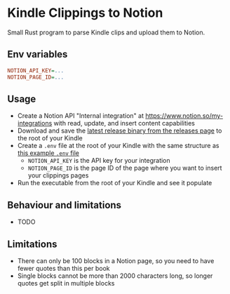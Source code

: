 # Kindle Clippings to Notion

Small Rust program to parse Kindle clips and upload them to Notion.

## Env variables

```ini
NOTION_API_KEY=...
NOTION_PAGE_ID=...
```

## Usage

- Create a Notion API "Internal integration" at <https://www.notion.so/my-integrations> with read, update, and insert content capabilities
- Download and save the [latest release binary from the releases page](https://github.com/mrtolkien/kindle_to_notion/releases) to the root of your Kindle
- Create a `.env` file at the root of your Kindle with the same structure as [this example `.env` file](https://github.com/mrtolkien/kindle_to_notion/blob/main/.env.example)
  - `NOTION_API_KEY` is the API key for your integration
  - `NOTION_PAGE_ID` is the page ID of the page where you want to insert your clippings pages
- Run the executable from the root of your Kindle and see it populate

## Behaviour and limitations

- TODO
## Limitations

<!-- TODO REMOVE DIVIDER BLOCK!!! -->
<!-- TODO Add releases + how to use! -->
- There can only be 100 blocks in a Notion page, so you need to have fewer quotes than this per book
- Single blocks cannot be more than 2000 characters long, so longer quotes get split in multiple blocks
